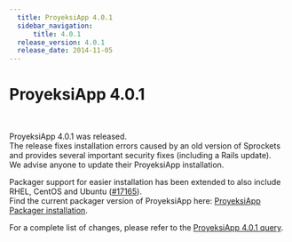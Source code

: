 ```yaml
---
  title: ProyeksiApp 4.0.1
  sidebar_navigation:
      title: 4.0.1
  release_version: 4.0.1
  release_date: 2014-11-05
---
```



# ProyeksiApp 4.0.1

 

ProyeksiApp 4.0.1 was released.  
The release fixes installation errors caused by an old version of
Sprockets and provides several important security fixes (including a
Rails update).  
We advise anyone to update their ProyeksiApp installation.

Packager support for easier installation has been extended to also
include RHEL, CentOS and Ubuntu
([\#17165](https://community.openproject.org/work_packages/17165 "Packaged based installer for RHEL, CentOS and Ubuntu (closed)")).  
Find the current packager version of ProyeksiApp here: [ProyeksiApp
Packager installation](https://packager.io/gh/opf/openproject).

For a complete list of changes, please refer to the [ProyeksiApp 4.0.1
query](https://community.openproject.org/versions/530).


